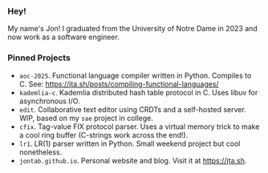 ### Hey!

My name's Jon! I graduated from the University of Notre Dame in 2023 and now work as a software engineer.

### Pinned Projects
- `aoc-2025`. Functional language compiler written in Python. Compiles to C. See: https://jta.sh/posts/compiling-functional-languages/
- `kademlia-c`. Kademlia distributed hash table protocol in C. Uses libuv for asynchronous I/O.
- `edit`. Collaborative text editor using CRDTs and a self-hosted server. WIP, based on my `sae` project in college.
- `cfix`. Tag-value FIX protocol parser. Uses a virtual memory trick to make a cool ring buffer (C-strings work across the end!).
- `lr1`. LR(1) parser written in Python. Small weekend project but cool nonetheless.
- `jontab.github.io`. Personal website and blog. Visit it at https://jta.sh.

